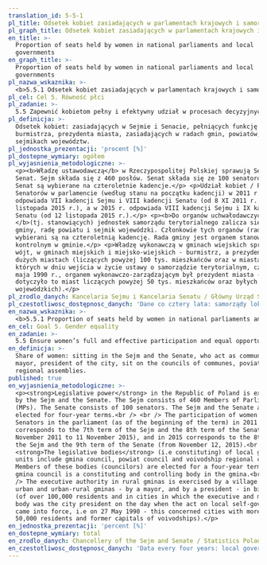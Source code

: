 ```yaml
---
translation_id: 5-5-1
pl_title: Odsetek kobiet zasiadających w parlamentach krajowych i samorządach lokalnych
pl_graph_title: Odsetek kobiet zasiadających w parlamentach krajowych i samorządach lokalnych
en_title: >-
  Proportion of seats held by women in national parliaments and local
  governments
en_graph_title: >-
  Proportion of seats held by women in national parliaments and local
  governments
pl_nazwa_wskaznika: >-
  <b>5.5.1 Odsetek kobiet zasiadających w parlamentach krajowych i samorządach lokalnych</b>
pl_cel: Cel 5. Równość płci
pl_zadanie: >-
  5.5 Zapewnić kobietom pełny i efektywny udział w procesach decyzyjnych na wszystkich szczeblach w życiu politycznym, ekonomicznym i publicznym oraz równe szanse w pełnieniu funkcji przywódczych
pl_definicja: >-
  Odsetek kobiet: zasiadających w Sejmie i Senacie, pełniących funkcję wójta,
  burmistrza, prezydenta miasta, zasiadających w radach gmin, powiatów,
  sejmikach województw.
pl_jednostka_prezentacji: 'procent [%]'
pl_dostepne_wymiary: ogółem
pl_wyjasnienia_metodologiczne: >-
  <p><b>Władzę ustawodawczą</b> w Rzeczypospolitej Polskiej sprawują Sejm i
  Senat. Sejm składa się z 460 posłów. Senat składa się ze 100 senatorów. Sejm i
  Senat są wybierane na czteroletnie kadencje.</p> <p>Udział kobiet / Posłów /
  Senatorów w parlamencie (według stanu na początku kadencji) w 2011 r.
  odpowiada VII kadencji Sejmu i VIII kadencji Senatu (od 8 XI 2011 r. do 11
  listopada 2015 r.), a w 2015 r. odpowiada VIII kadencji Sejmu i IX kadencji
  Senatu (od 12 listopada 2015 r.).</p> <p><b>Do organów uchwałodawczych
  </b>(tj. stanowiących) jednostek samorządu terytorialnego zalicza się radę
  gminy, radę powiatu i sejmik wojewódzki. Członkowie tych organów (radni)
  wybierani są na czteroletnią kadencję. Rada gminy jest organem stanowiącym i
  kontrolnym w gminie.</p> <p>Władzę wykonawczą w gminach wiejskich sprawuje
  wójt, w gminach miejskich i miejsko-wiejskich - burmistrz, a prezydent - w
  dużych miastach (liczących powyżej 100 tys. mieszkańców oraz w miastach, w
  których w dniu wejścia w życie ustawy o samorządzie terytorialnym, czyli 27
  maja 1990 r., organem wykonawczo-zarządzającym był prezydent miasta -
  dotyczyło to miast liczących powyżej 50 tys. mieszkańców oraz byłych miast
  wojewódzkich).</p>
pl_zrodlo_danych: Kancelaria Sejmu i Kancelaria Senatu / Główny Urząd Statystyczny
pl_czestotliwosc_dostępnosc_danych: 'Dane co cztery lata: samorządy lokalne od 2010 r., parlament od 2011 r.'
en_nazwa_wskaznika: >-
  <b>5.5.1 Proportion of seats held by women in national parliaments and local governments</b>
en_cel: Goal 5. Gender equality
en_zadanie: >-
  5.5 Ensure women’s full and effective participation and equal opportunities for leadership at all levels of decision-making in political, economic and public life
en_definicja: >-
  Share of women: sitting in the Sejm and the Senate, who act as commune head,
  mayor, president of the city, sit on the councils of communes, poviats,
  regional assemblies.
published: true
en_wyjasnienia_metodologiczne: >-
  <p><strong>Legislative power</strong> in the Republic of Poland is exercised
  by the Sejm and the Senate. The Sejm consists of 460 Members of Parliament
  (MPs). The Senate consists of 100 senators. The Sejm and the Senate are
  elected for four-year terms.<br /> <br /> The participation of women / MPs /
  Senators in the parliament (as of the beginning of the term) in 2011
  corresponds to the 7th term of the Sejm and the 8th term of the Senate (from 8
  November 2011 to 11 November 2015), and in 2015 corresponds to the 8th term of
  the Sejm and the 9th term of the Senate (from November 12, 2015).<br /> <br />
  <strong>The legislative bodies</strong> (i.e constituting) of local government
  units include gmina council, powiat council and voivodship regional council.
  Members of these bodies (councilors) are elected for a four-year term. The
  gmina council is a constituting and controlling body in the gmina.<br /> <br
  /> The executive authority in rural gminas is exercised by a village mayor, in
  urban and urban-rural gminas - by a mayor, and by a president - in big cities
  (of over 100,000 residents and in cities in which the executive and managing
  body was the city president on the day when the act on local self-government
  came into force, i.e on 27 May 1990 - this concerned cities with more than
  50,000 residents and former capitals of voivodships).</p>
en_jednostka_prezentacji: 'percent [%]'
en_dostepne_wymiary: total
en_zrodlo_danych: Chancellery of the Sejm and Senate / Statistics Poland
en_czestotliwosc_dostępnosc_danych: 'Data every four years: local governments since 2010, parliament since 2011'
---
```

